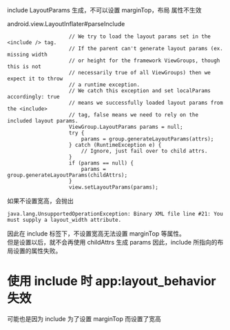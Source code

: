 include LayoutParams 生成，不可以设置 marginTop，布局 属性不生效


android.view.LayoutInflater#parseInclude

                        // We try to load the layout params set in the <include /> tag.
                        // If the parent can't generate layout params (ex. missing width
                        // or height for the framework ViewGroups, though this is not
                        // necessarily true of all ViewGroups) then we expect it to throw
                        // a runtime exception.
                        // We catch this exception and set localParams accordingly: true
                        // means we successfully loaded layout params from the <include>
                        // tag, false means we need to rely on the included layout params.
                        ViewGroup.LayoutParams params = null;
                        try {
                            params = group.generateLayoutParams(attrs);
                        } catch (RuntimeException e) {
                            // Ignore, just fail over to child attrs.
                        }
                        if (params == null) {
                            params = group.generateLayoutParams(childAttrs);
                        }
                        view.setLayoutParams(params);
    
    
如果不设置宽高，会抛出

    java.lang.UnsupportedOperationException: Binary XML file line #21: You must supply a layout_width attribute.

因此在 include 标签下，不设置宽高无法设置 marginTop 等属性。  
但是设置以后，就不会再使用 childAttrs 生成 params 因此，include 所指向的布局设置的属性失败。


# 使用 include 时 app:layout_behavior 失效
可能也是因为 include 为了设置 marginTop 而设置了宽高